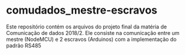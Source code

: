 # comudados_mestre-escravos
Este repositório contém os arquivos do projeto final da matéria de Comunicação de dados 2018/2. Ele consiste na comunicação entre um mestre (NodeMCU) e 2 escravos (Arduinos) com a implementação do padrão RS485
